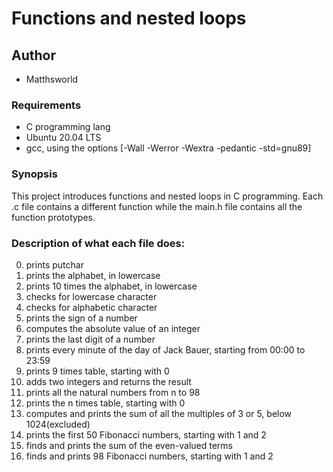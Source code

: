 # Functions and nested loops
## Author
* Matthsworld
### Requirements
* C programming lang
* Ubuntu 20.04 LTS
* gcc, using the options [-Wall -Werror -Wextra -pedantic -std=gnu89]
### Synopsis
This project introduces functions and nested loops in C programming. Each .c file contains a different function while the main.h file contains all the function prototypes.
### Description of what each file does:
0. prints putchar
1. prints the alphabet, in lowercase
2. prints 10 times the alphabet, in lowercase
3. checks for lowercase character
4. checks for alphabetic character
5. prints the sign of a number
6. computes the absolute value of an integer
7. prints the last digit of a number
8. prints every minute of the day of Jack Bauer, starting from 00:00 to 23:59
9. prints 9 times table, starting with 0
10. adds two integers and returns the result
11. prints all the natural numbers from n to 98
12. prints the n times table, starting with 0
13. computes and prints the sum of all the multiples of 3 or 5, below 1024(excluded)
14. prints the first 50 Fibonacci numbers, starting with 1 and 2
15. finds and prints the sum of the even-valued terms
16. finds and prints 98 Fibonacci numbers, starting with 1 and 2
